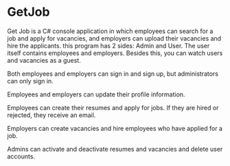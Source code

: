 # GetJob
Get Job is a C# console application in which employees can search for a job and apply for vacancies, and employers can upload their vacancies and hire the applicants.
this program has 2 sides: Admin and User. The user itself contains employees and employers. Besides this, you can watch users and vacancies as a guest.

Both employees and employers can sign in and sign up, but administrators can only sign in.

Employees and employers can update their profile information.

Employees can create their resumes and apply for jobs. If they are hired or rejected, they receive an email.

Employers can create vacancies and hire employees who have applied for a job.

Admins can activate and deactivate resumes and vacancies and delete user accounts.
